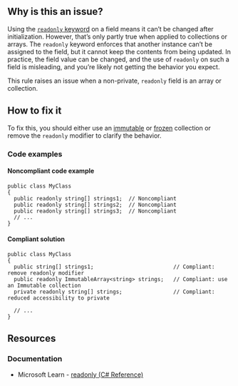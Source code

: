## Why is this an issue?

Using the [`readonly` keyword](https://learn.microsoft.com/en-us/dotnet/csharp/language-reference/keywords/readonly) on a
field means it can’t be changed after initialization. However, that’s only partly true when applied to collections or arrays. The
`readonly` keyword enforces that another instance can’t be assigned to the field, but it cannot keep the contents from being updated. In
practice, the field value can be changed, and the use of `readonly` on such a field is misleading, and you’re likely not getting the
behavior you expect.

This rule raises an issue when a non-private, `readonly` field is an array or collection.

## How to fix it

To fix this, you should either use an [immutable](https://learn.microsoft.com/en-us/dotnet/api/system.collections.immutable) or [frozen](https://learn.microsoft.com/en-us/dotnet/api/system.collections.frozen) collection or remove the `readonly` modifier to
clarify the behavior.

### Code examples

#### Noncompliant code example

    public class MyClass
    {
      public readonly string[] strings1;  // Noncompliant
      public readonly string[] strings2;  // Noncompliant
      public readonly string[] strings3;  // Noncompliant
      // ...
    }

#### Compliant solution

    public class MyClass
    {
      public string[] strings1;                         // Compliant: remove readonly modifier
      public readonly ImmutableArray<string> strings;   // Compliant: use an Immutable collection
      private readonly string[] strings;                // Compliant: reduced accessibility to private
    
      // ...
    }

## Resources

### Documentation

-  Microsoft Learn - [readonly (C# Reference)](https://learn.microsoft.com/en-us/dotnet/csharp/language-reference/keywords/readonly)